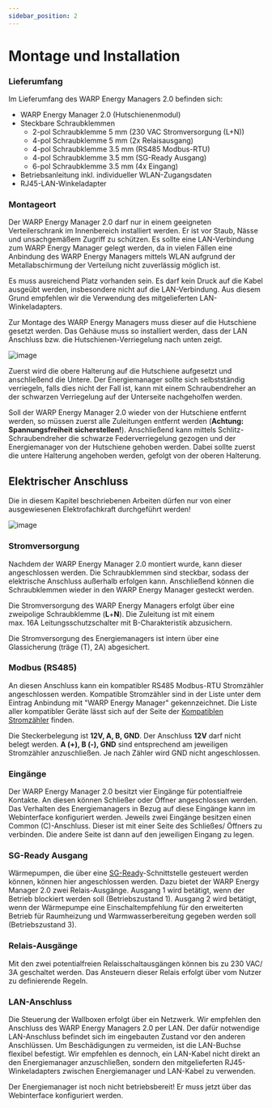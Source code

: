 ```yaml
---
sidebar_position: 2
---
```


# Montage und Installation

### Lieferumfang

Im Lieferumfang des WARP Energy Managers 2.0 befinden sich:
-   WARP Energy Manager 2.0 (Hutschienenmodul)
-   Steckbare Schraubklemmen
    -   2-pol Schraubklemme 5 mm (230 VAC Stromversorgung (L+N))
    -   4-pol Schraubklemme 5 mm (2x Relaisausgang)
    -   4-pol Schraubklemme 3.5 mm (RS485 Modbus-RTU)
    -   4-pol Schraubklemme 3.5 mm (SG-Ready Ausgang)
    -   6-pol Schraubklemme 3.5 mm (4x Eingang)
-   Betriebsanleitung inkl. individueller WLAN-Zugangsdaten
-   RJ45-LAN-Winkeladapter

### Montageort

Der WARP Energy Manager 2.0 darf nur in einem geeigneten Verteilerschrank im
Innenbereich installiert werden. Er ist vor Staub, Nässe und
unsachgemäßem Zugriff zu schützen. Es sollte eine LAN-Verbindung zum
WARP Energy Manager gelegt werden, da in vielen Fällen eine Anbindung
des WARP Energy Managers mittels WLAN aufgrund der Metallabschirmung der
Verteilung nicht zuverlässig möglich ist.

Es muss ausreichend Platz vorhanden sein. Es darf kein Druck auf die
Kabel ausgeübt werden, insbesondere nicht auf die LAN-Verbindung. Aus
diesem Grund empfehlen wir die Verwendung des mitgelieferten
LAN-Winkeladapters.

Zur Montage des WARP Energy Managers muss dieser auf die Hutschiene
gesetzt werden. Das Gehäuse muss so installiert werden, dass der LAN
Anschluss bzw. die Hutschienen-Verriegelung nach unten zeigt.

![image](/img/wem_shared_with_manual/wem_mounting.jpg)

Zuerst wird die obere Halterung auf die Hutschiene aufgesetzt und
anschließend die Untere. Der Energiemanager sollte sich selbstständig
verriegeln, falls dies nicht der Fall ist, kann mit einem
Schraubendreher an der schwarzen Verriegelung auf der Unterseite
nachgeholfen werden.

Soll der WARP Energy Manager 2.0 wieder von der Hutschiene entfernt werden,
so müssen zuerst alle Zuleitungen entfernt werden (**Achtung:
Spannungsfreiheit sicherstellen!**). Anschließend kann mittels
Schlitz-Schraubendreher die schwarze Federverriegelung gezogen und der
Energiemanager von der Hutschiene gehoben werden. Dabei sollte zuerst
die untere Halterung angehoben werden, gefolgt von der oberen Halterung.

Elektrischer Anschluss
----------------------

Die in diesem Kapitel beschriebenen Arbeiten dürfen nur von einer
ausgewiesenen Elektrofachkraft durchgeführt werden!

![image](/img/wem2_shared_with_manual/wem2_connections_both.jpg)

### Stromversorgung

Nachdem der WARP Energy Manager 2.0 montiert wurde, kann dieser
angeschlossen werden. Die Schraubklemmen sind steckbar, sodass der
elektrische Anschluss außerhalb erfolgen kann. Anschließend können die
Schraubklemmen wieder in den WARP Energy Manager gesteckt werden.

Die Stromversorgung des WARP Energy Managers erfolgt über eine
zweipolige Schraubklemme (**L**+**N**). Die Zuleitung ist mit einem
max. 16A Leitungsschutzschalter mit B-Charakteristik abzusichern.

Die Stromversorgung des Energiemanagers ist intern über eine
Glassicherung (träge (T), 2A) abgesichert.

### Modbus (RS485)

An diesen Anschluss kann ein kompatibler RS485 Modbus-RTU Stromzähler
angeschlossen werden. Kompatible Stromzähler sind in der Liste unter dem
Eintrag Anbindung mit "WARP Energy Manager" gekennzeichnet. Die
Liste aller kompatibler Geräte lässt sich auf der Seite der
[Kompatiblen Stromzähler](https://docs.warp-charger.com/docs/compatible_meters/#bekannte-kompatible-ger%C3%A4te)
finden.

Die Steckerbelegung ist **12V, A, B, GND**. Der Anschluss **12V** darf
nicht belegt werden. **A (+), B (-), GND** sind entsprechend am
jeweiligen Stromzähler anzuschließen. Je nach Zähler wird GND nicht
angeschlossen.


### Eingänge

Der WARP Energy Manager 2.0 besitzt vier Eingänge für
potentialfreie Kontakte. An diesen können Schließer oder
Öffner angeschlossen werden. Das Verhalten des Energiemanagers in Bezug
auf diese Eingänge kann im Webinterface konfiguriert werden.
Jeweils zwei Eingänge besitzen einen Common (C)-Anschluss.
Dieser ist mit einer Seite des Schließes/ Öffners
zu verbinden. Die andere Seite ist dann auf den jeweiligen
Eingang zu legen.

### SG-Ready Ausgang

Wärmepumpen, die über eine [SG-Ready](https://www.waermepumpe.de/normen-technik/sg-ready/)-Schnittstelle
gesteuert werden können, können hier angeschlossen werden.
Dazu bietet der WARP Energy Manager 2.0 zwei Relais-Ausgänge.
Ausgang 1 wird betätigt, wenn der Betrieb
blockiert werden soll (Betriebszustand 1). Ausgang 2 wird
betätigt, wenn der Wärmepumpe eine Einschaltempfehlung
für den erweiterten Betrieb für Raumheizung und
Warmwasserbereitung gegeben werden soll (Betriebszustand 3).

### Relais-Ausgänge

Mit den zwei potentialfreien Relaisschaltausgängen können
bis zu 230 VAC/ 3A geschaltet werden. Das Ansteuern dieser Relais
erfolgt über vom Nutzer zu definierende Regeln.

### LAN-Anschluss

Die Steuerung der Wallboxen erfolgt über ein Netzwerk. Wir empfehlen den
Anschluss des WARP Energy Managers 2.0 per LAN. Der dafür notwendige
LAN-Anschluss befindet sich im eingebauten Zustand vor den anderen
Anschlüssen. Um Beschädigungen zu vermeiden, ist die LAN-Buchse flexibel
befestigt. Wir empfehlen es dennoch, ein LAN-Kabel nicht direkt an den
Energiemanager anzuschließen, sondern den mitgelieferten
RJ45-Winkeladapters zwischen Energiemanager und LAN-Kabel zu verwenden.

Der Energiemanager ist noch nicht betriebsbereit! Er muss jetzt über das
Webinterface konfiguriert werden.
